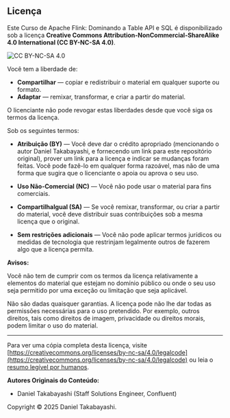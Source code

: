 ## Licença

Este Curso de Apache Flink: Dominando a Table API e SQL é disponibilizado sob a licença **Creative Commons Attribution-NonCommercial-ShareAlike 4.0 International (CC BY-NC-SA 4.0)**.

![CC BY-NC-SA 4.0](https://i.creativecommons.org/l/by-nc-sa/4.0/88x31.png)

Você tem a liberdade de:

* **Compartilhar** — copiar e redistribuir o material em qualquer suporte ou formato.
* **Adaptar** — remixar, transformar, e criar a partir do material.

O licenciante não pode revogar estas liberdades desde que você siga os termos da licença.

Sob os seguintes termos:

* **Atribuição (BY)** — Você deve dar o crédito apropriado (mencionando o autor Daniel Takabayashi, e fornecendo um link para este repositório original), prover um link para a licença e indicar se mudanças foram feitas. Você pode fazê-lo em qualquer forma razoável, mas não de uma forma que sugira que o licenciante o apoia ou aprova o seu uso.

* **Uso Não-Comercial (NC)** — Você não pode usar o material para fins comerciais.

* **CompartilhaIgual (SA)** — Se você remixar, transformar, ou criar a partir do material, você deve distribuir suas contribuições sob a mesma licença que o original.

* **Sem restrições adicionais** — Você não pode aplicar termos jurídicos ou medidas de tecnologia que restrinjam legalmente outros de fazerem algo que a licença permita.

**Avisos:**

Você não tem de cumprir com os termos da licença relativamente a elementos do material que estejam no domínio público ou onde o seu uso seja permitido por uma exceção ou limitação que seja aplicável.

Não são dadas quaisquer garantias. A licença pode não lhe dar todas as permissões necessárias para o uso pretendido. Por exemplo, outros direitos, tais como direitos de imagem, privacidade ou direitos morais, podem limitar o uso do material.

---

Para ver uma cópia completa desta licença, visite [https://creativecommons.org/licenses/by-nc-sa/4.0/legalcode](https://creativecommons.org/licenses/by-nc-sa/4.0/legalcode)
ou leia o [resumo legível por humanos](https://creativecommons.org/licenses/by-nc-sa/4.0/).

**Autores Originais do Conteúdo:**
* Daniel Takabayashi (Staff Solutions Engineer, Confluent)

Copyright © 2025 Daniel Takabayashi.